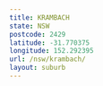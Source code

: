 ```yaml
---
title: KRAMBACH
state: NSW
postcode: 2429
latitude: -31.770375
longitude: 152.292395
url: /nsw/krambach/
layout: suburb
---
```


